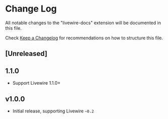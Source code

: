 # Change Log

All notable changes to the "livewire-docs" extension will be documented in this file.

Check [Keep a Changelog](http://keepachangelog.com/) for recommendations on how to structure this file.

## [Unreleased]

## 1.1.0

- Support Livewire 1.1.0+

## v1.0.0

- Initial release, supporting Livewire `~0.2`
